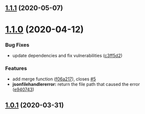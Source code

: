## [1.1.1](https://github.com/sebastian-altamirano/json-file-handler/compare/v1.1.0...v1.1.1) (2020-05-07)

# [1.1.0](https://github.com/sebastian-altamirano/json-file-handler/compare/v1.0.1...v1.1.0) (2020-04-12)

### Bug Fixes

- update dependencies and fix vulnerabilities ([c3ff5d2](https://github.com/sebastian-altamirano/json-file-handler/commit/c3ff5d24361fc157f97a894c274c99fd74c49537))

### Features

- add merge function ([f06a217](https://github.com/sebastian-altamirano/json-file-handler/commit/f06a217fe2029dd101b67dfb7550d3a3337e162c)), closes [#5](https://github.com/sebastian-altamirano/json-file-handler/issues/5)
- **jsonfilehandlererror:** return the file path that caused the error ([e940743](https://github.com/sebastian-altamirano/json-file-handler/commit/e940743e1ab1d939f85fe86dcfaf4e502f814cef))

## [1.0.1](https://github.com/sebastian-altamirano/json-file-handler/compare/v1.0.0...v1.0.1) (2020-03-31)
